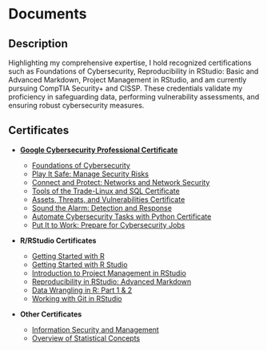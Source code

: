 <h1>Documents</h1>

<h2>Description</h2>
Highlighting my comprehensive expertise, I hold recognized certifications such as Foundations of Cybersecurity, Reproducibility in RStudio: Basic and Advanced Markdown, Project Management in RStudio, and am currently pursuing CompTIA Security+ and CISSP. These credentials validate my proficiency in safeguarding data, performing vulnerability assessments, and ensuring robust cybersecurity measures.

  
<h2> Certificates</h2>

- <b>[Google Cybersecurity Professional Certificate](https://github.com/malikaii99/Porfolio-Documents/blob/c748b9d4d3707a8b269ae13f1afdc91c05b7a435/Google%20Cybersecurity%20Certificate.pdf) </b>
  - [Foundations of Cybersecurity](https://github.com/malikaii99/Porfolio-Documents/blob/53be09fe946fbf756ed03543fb8631ac2b8c94cf/Foundations%20of%20Cybersecurity%20Certficate.pdf)
  - [Play It Safe: Manage Security Risks](https://github.com/malikaii99/Porfolio-Documents/blob/24551993548ae072eabcaa1dbdea4f97281c1344/Play%20It%20Safe-%20Manage%20Security%20Risks%20Certificate.pdf)
  - [Connect and Protect: Networks and Network Security](https://github.com/malikaii99/Porfolio-Documents/blob/3425729df64d4aaebfe4857d5cdf80804376ab78/Connect%20and%20Protect-%20Networks%20and%20Network%20Security%20Certificate.pdf)
  - [Tools of the Trade-Linux and SQL Certificate](https://github.com/malikaii99/Porfolio-Documents/blob/451c7094478b27de15cb9bb9e2c7fa4328165b2f/Tools%20of%20the%20Trade_Linux%20and%20SQL%20Certificate.pdf)
  - [Assets, Threats, and Vulnerabilities Certificate](https://github.com/malikaii99/Porfolio-Documents/blob/3c54e6c620cf8a1148c4f07b68108f4f0bd1adf7/Assets%2C%20Threats%2C%20and%20Vulnerabilities%20Certificate.pdf)
  - [Sound the Alarm: Detection and Response](https://github.com/malikaii99/Porfolio-Documents/blob/2609199d068ab78ed3da80a75607356796f93ef0/Sound%20the%20Alarm%20Detection%20and%20Response%20Certificate.pdf)
  - [Automate Cybersecurity Tasks with Python Certificate](https://github.com/malikaii99/Porfolio-Documents/blob/16b42470285478e4a71dd09b853d6194698fb14f/Automate%20Cybersecurity%20Tasks%20with%20Python%20Certificate.pdf)
  - [Put It to Work: Prepare for Cybersecurity Jobs](https://github.com/malikaii99/Porfolio-Documents/blob/bbb142c3f08ebf67e9f034905f2264a93eb78b16/Put%20It%20to%20Work%20Certificate.pdf)
  
- <b>R/RStudio Certificates </b>
  - [Getting Started with R](https://github.com/malikaii99/Porfolio-Documents/blob/0f2291d762ff6af7c206270e94f7ce7555a2bb64/Getting%20Started%20with%20R%20Certificate.pdf)
  - [Getting Started with R Studio](https://github.com/malikaii99/Porfolio-Documents/blob/63cb4cc13e05da4fc0f88e138e275c75aab97241/Getting%20Started%20with%20Rstudio%20Certificate.pdf) 
  - [Introduction to Project Management in RStudio](https://github.com/malikaii99/Porfolio-Documents/blob/9f20f78c83ba6770caf19cbb29683b75a2c7f989/andy-malik-afrifa-introduction-to-project-management-in-rstudio%20(1).pdf)
  - [Reproducibility in RStudio: Advanced Markdown](https://github.com/malikaii99/Porfolio-Documents/blob/601510f26894bdcdaf69e859b639fc8ca1a4db2f/andy-malik-afrifa-reproducibility-in-rstudio_-advanced-markdown%20(1).pdf)
  - [Data Wrangling in R: Part 1 & 2](https://github.com/malikaii99/Porfolio-Documents/blob/2c33f890f9e6a8e01469b1296533c10932b5b011/andy-malik-afrifa-data-wrangling-in-r_-part-1%20(1).pdf)
  - [Working with Git in RStudio ](https://github.com/malikaii99/Porfolio-Documents/blob/6d4a80eacfd8bcf4f53dc25a0a67dff94bc82ed1/andy-malik-afrifa-working-with-git-in-rstudio%20(1).pdf)
- <b>Other Certificates </b>
  - [Information Security and Management](https://github.com/malikaii99/Porfolio-Documents/blob/476dbce76796593b9d8f5edcd5652cdd60658c31/NIH%20Information%20Security%20and%20Management%20Certificate.pdf)
  - [Overview of Statistical Concepts](https://github.com/malikaii99/Porfolio-Documents/blob/03ce8df38921ad5a33403731dcc21ab5b1e76180/andy-malik-afrifa-overview-of-statistical-concepts_-part-1%20(1).pdf)
